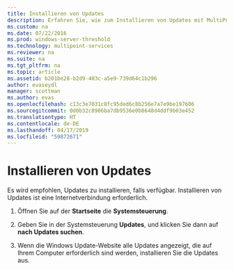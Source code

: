 ```yaml
---
title: Installieren von Updates
description: Erfahren Sie, wie zum Installieren von Updates mit MultiPoint Services
ms.custom: na
ms.date: 07/22/2016
ms.prod: windows-server-threshold
ms.technology: multipoint-services
ms.reviewer: na
ms.suite: na
ms.tgt_pltfrm: na
ms.topic: article
ms.assetid: b201be28-b2d9-403c-a5e9-739d64c1b296
author: evaseydl
manager: scottman
ms.author: evas
ms.openlocfilehash: c13c3e7031c8fc95ded6c8b256e7a7e9be197606
ms.sourcegitcommit: 0d0b32c8986ba7db9536e0b8648d4ddf9b03e452
ms.translationtype: HT
ms.contentlocale: de-DE
ms.lasthandoff: 04/17/2019
ms.locfileid: "59872671"
---
```

# <a name="install-updates"></a>Installieren von Updates
Es wird empfohlen, Updates zu installieren, falls verfügbar. Installieren von Updates ist eine Internetverbindung erforderlich.  

1.  Öffnen Sie auf der **Startseite** die **Systemsteuerung**.  
  
2.  Geben Sie in der Systemsteuerung **Updates**, und klicken Sie dann auf **nach Updates suchen**.  
  
3.  Wenn die Windows Update-Website alle Updates angezeigt, die auf Ihrem Computer erforderlich sind werden, installieren Sie die Updates aus.  
  
